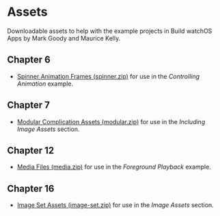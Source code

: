 # Assets

Downloadable assets to help with the example projects in Build watchOS Apps by Mark Goody and Maurice Kelly.


## Chapter 6

* [Spinner Animation Frames (spinner.zip)](https://github.com/bwa-book/example-assets/blob/master/Chapter%206/spinner.zip?raw=true) for use in the *Controlling Animation* example.


## Chapter 7

* [Modular Complication Assets (modular.zip)](https://github.com/bwa-book/example-assets/blob/master/Chapter%207/modular.zip?raw=true) for use in the *Including Image Assets* section.


## Chapter 12

* [Media Files (media.zip)](https://github.com/bwa-book/example-assets/blob/master/Chapter%2012/media.zip?raw=true) for use in the *Foreground Playback* example.


## Chapter 16

* [Image Set Assets (image-set.zip)](https://github.com/bwa-book/example-assets/blob/master/Chapter%2016/image-set.zip?raw=true) for use in the *Image Assets* section.
